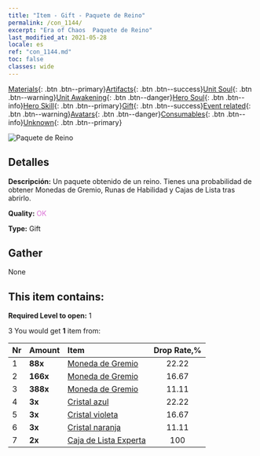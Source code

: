 ```yaml
---
title: "Item - Gift - Paquete de Reino"
permalink: /con_1144/
excerpt: "Era of Chaos  Paquete de Reino"
last_modified_at: 2021-05-28
locale: es
ref: "con_1144.md"
toc: false
classes: wide
---
```

 [Materials](/ItemsES/){: .btn .btn--primary}[Artifacts](/ItemsES/Artifacts/){: .btn .btn--success}[Unit Soul](/ItemsES/UnitSoul/){: .btn .btn--warning}[Unit Awakening](/ItemsES/UnitAwakening/){: .btn .btn--danger}[Hero Soul](/ItemsES/HeroSoul/){: .btn .btn--info}[Hero Skill](/ItemsES/HeroSkill/){: .btn .btn--primary}[Gift](/ItemsES/Gift/){: .btn .btn--success}[Event related](/ItemsES/Events/){: .btn .btn--warning}[Avatars](/ItemsES/Avatars/){: .btn .btn--danger}[Consumables](/ItemsES/Consumables/){: .btn .btn--info}[Unknown](/ItemsES/Unknown/){: .btn .btn--primary}

 ![Paquete de Reino](/images/t/i_907004.png)

## Detalles
 **Descripción:** Un paquete obtenido de un reino. Tienes una probabilidad de obtener Monedas de Gremio, Runas de Habilidad y Cajas de Lista tras abrirlo.

 **Quality:** <span style="color: #DA70D6">OK</span>

 **Type:** Gift

## Gather

  None

## This item contains:

 **Required Level to open:** 1

 3 You would get **1** item  from:

  | Nr | Amount |     Item    | Drop Rate,% |
  |:---|:-------|:------------|:---------:|
  | 1 |  **88x** | [Moneda de Gremio](/ItemsES/con_896/) | 22.22 | 
  | 2 |  **166x** | [Moneda de Gremio](/ItemsES/con_896/) | 16.67 | 
  | 3 |  **388x** | [Moneda de Gremio](/ItemsES/con_896/) | 11.11 | 
  | 4 |  **3x** | [Cristal azul](/ItemsES/con_716/) | 22.22 | 
  | 5 |  **3x** | [Cristal violeta](/ItemsES/con_720/) | 16.67 | 
  | 6 |  **3x** | [Cristal naranja](/ItemsES/con_730/) | 11.11 | 
  | 7 |  **2x** | [Caja de Lista Experta](/ItemsES/con_770/) | 100 | 
